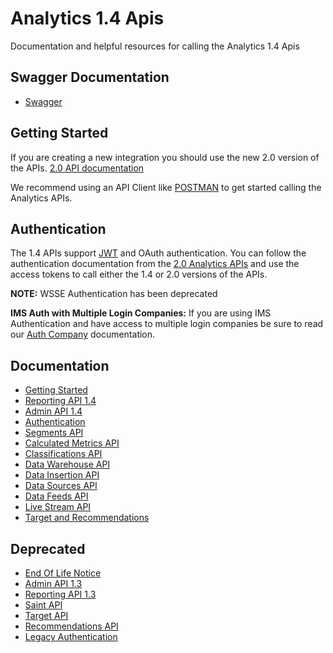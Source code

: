 Analytics 1.4 Apis
=====
Documentation and helpful resources for calling the Analytics 1.4 Apis

Swagger Documentation
----
* [Swagger](https://adobedocs.github.io/analytics-1.4-apis/swagger-docs.html)

Getting Started
----
If you are creating a new integration you should use the new 2.0 version of the APIs. [2.0 API documentation](https://github.com/AdobeDocs/analytics-2.0-apis)

We recommend using an API Client like [POSTMAN](https://www.getpostman.com/) to get started calling the Analytics APIs.

Authentication
-----
The 1.4 APIs support [JWT](https://github.com/AdobeDocs/analytics-2.0-apis/blob/master/jwt.md) and OAuth authentication. You can follow the authentication documentation from the [2.0 Analytics APIs](https://github.com/AdobeDocs/analytics-2.0-apis/blob/master/README.md#authentication) and use the access tokens to call either the 1.4 or 2.0 versions of the APIs.

**NOTE:** WSSE Authentication has been deprecated

**IMS Auth with Multiple Login Companies:** 
If you are using IMS Authentication and have access to multiple login companies be sure to read our [Auth Company](https://github.com/AdobeDocs/analytics-1.4-apis/blob/master/docs/authentication/auth_company.md) documentation. 

Documentation
----
* [Getting Started](https://github.com/Adobe-Experience-Cloud/analytics-1.4-apis/blob/master/docs/getting-started/getting-started-2.md#getting-started)
* [Reporting API 1.4](https://github.com/Adobe-Experience-Cloud/analytics-1.4-apis/blob/master/docs/reporting-api/index.md)
* [Admin API 1.4](https://github.com/Adobe-Experience-Cloud/analytics-1.4-apis/blob/master/docs/admin-api/index.md) 
* [Authentication](https://github.com/AdobeDocs/analytics-2.0-apis/blob/master/README.md#authentication)
* [Segments API](https://github.com/Adobe-Experience-Cloud/analytics-1.4-apis/blob/master/docs/segments-api/index.md)
* [Calculated Metrics API](https://github.com/Adobe-Experience-Cloud/analytics-1.4-apis/blob/master/docs/calc-metrics-api/index.md)
* [Classifications API](https://github.com/Adobe-Experience-Cloud/analytics-1.4-apis/blob/master/docs/classifications-api/index.md)
* [Data Warehouse API](https://github.com/Adobe-Experience-Cloud/analytics-1.4-apis/blob/master/docs/data-warehouse-api/index.md)
* [Data Insertion API](https://github.com/Adobe-Experience-Cloud/analytics-1.4-apis/blob/master/docs/data-insertion-api/index.md)
* [Data Sources API](https://github.com/Adobe-Experience-Cloud/analytics-1.4-apis/blob/master/docs/data-sources-api/index.md)
* [Data Feeds API](https://github.com/Adobe-Experience-Cloud/analytics-1.4-apis/blob/master/docs/data-feeds-api/index.md)
* [Live Stream API](https://github.com/Adobe-Experience-Cloud/analytics-1.4-apis/blob/master/docs/live-stream-api/getting_started.md)
* [Target and Recommendations](http://developers.adobetarget.com/)

Deprecated
----
* [End Of Life Notice](https://github.com/Adobe-Experience-Cloud/analytics-1.4-apis/blob/master/docs/APIEOL.md)
* [Admin API 1.3](https://github.com/Adobe-Experience-Cloud/analytics-1.4-apis/blob/master/docs/admin-api-1.3/index.md)
* [Reporting API 1.3](https://github.com/Adobe-Experience-Cloud/analytics-1.4-apis/blob/master/docs/reporting-api-1.3/index.md)
* [Saint API](https://github.com/Adobe-Experience-Cloud/analytics-1.4-apis/blob/master/docs/saint-api/index.md)
* [Target API](https://github.com/Adobe-Experience-Cloud/analytics-1.4-apis/blob/master/docs/target-api/index.md)
* [Recommendations API](https://github.com/Adobe-Experience-Cloud/analytics-1.4-apis/blob/master/docs/recommendations-api/index.md)
* [Legacy Authentication](https://github.com/Adobe-Experience-Cloud/analytics-1.4-apis/blob/master/docs/authentication/index.md)
